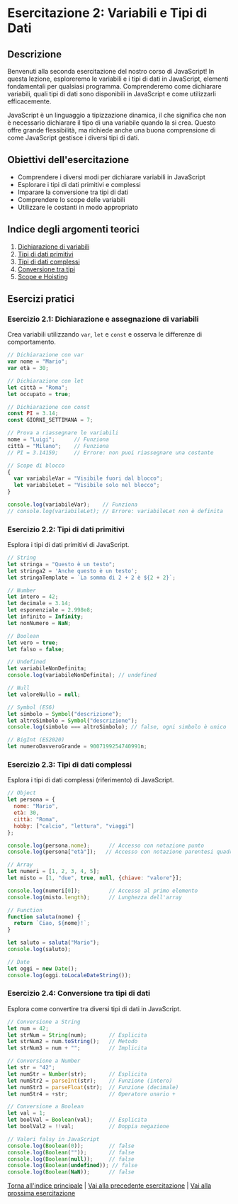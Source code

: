 # Esercitazione 2: Variabili e Tipi di Dati

## Descrizione

Benvenuti alla seconda esercitazione del nostro corso di JavaScript! In questa lezione, esploreremo le variabili e i tipi di dati in JavaScript, elementi fondamentali per qualsiasi programma. Comprenderemo come dichiarare variabili, quali tipi di dati sono disponibili in JavaScript e come utilizzarli efficacemente.

JavaScript è un linguaggio a tipizzazione dinamica, il che significa che non è necessario dichiarare il tipo di una variabile quando la si crea. Questo offre grande flessibilità, ma richiede anche una buona comprensione di come JavaScript gestisce i diversi tipi di dati.

## Obiettivi dell'esercitazione

- Comprendere i diversi modi per dichiarare variabili in JavaScript
- Esplorare i tipi di dati primitivi e complessi
- Imparare la conversione tra tipi di dati
- Comprendere lo scope delle variabili
- Utilizzare le costanti in modo appropriato

## Indice degli argomenti teorici

1. [Dichiarazione di variabili](./teoria/01_Dichiarazione_Variabili.md)
2. [Tipi di dati primitivi](./teoria/02_Tipi_Primitivi.md)
3. [Tipi di dati complessi](./teoria/03_Tipi_Complessi.md)
4. [Conversione tra tipi](./teoria/04_Conversione_Tipi.md)
5. [Scope e Hoisting](./teoria/05_Scope_Hoisting.md)

## Esercizi pratici

### Esercizio 2.1: Dichiarazione e assegnazione di variabili
Crea variabili utilizzando `var`, `let` e `const` e osserva le differenze di comportamento.

```javascript
// Dichiarazione con var
var nome = "Mario";
var età = 30;

// Dichiarazione con let
let città = "Roma";
let occupato = true;

// Dichiarazione con const
const PI = 3.14;
const GIORNI_SETTIMANA = 7;

// Prova a riassegnare le variabili
nome = "Luigi";      // Funziona
città = "Milano";    // Funziona
// PI = 3.14159;     // Errore: non puoi riassegnare una costante

// Scope di blocco
{
  var variabileVar = "Visibile fuori dal blocco";
  let variabileLet = "Visibile solo nel blocco";
}

console.log(variabileVar);    // Funziona
// console.log(variabileLet); // Errore: variabileLet non è definita
```

### Esercizio 2.2: Tipi di dati primitivi
Esplora i tipi di dati primitivi di JavaScript.

```javascript
// String
let stringa = "Questo è un testo";
let stringa2 = 'Anche questo è un testo';
let stringaTemplate = `La somma di 2 + 2 è ${2 + 2}`;

// Number
let intero = 42;
let decimale = 3.14;
let esponenziale = 2.998e8;
let infinito = Infinity;
let nonNumero = NaN;

// Boolean
let vero = true;
let falso = false;

// Undefined
let variabileNonDefinita;
console.log(variabileNonDefinita); // undefined

// Null
let valoreNullo = null;

// Symbol (ES6)
let simbolo = Symbol("descrizione");
let altroSimbolo = Symbol("descrizione");
console.log(simbolo === altroSimbolo); // false, ogni simbolo è unico

// BigInt (ES2020)
let numeroDavveroGrande = 9007199254740991n;
```

### Esercizio 2.3: Tipi di dati complessi
Esplora i tipi di dati complessi (riferimento) di JavaScript.

```javascript
// Object
let persona = {
  nome: "Mario",
  età: 30,
  città: "Roma",
  hobby: ["calcio", "lettura", "viaggi"]
};

console.log(persona.nome);      // Accesso con notazione punto
console.log(persona["età"]);   // Accesso con notazione parentesi quadre

// Array
let numeri = [1, 2, 3, 4, 5];
let misto = [1, "due", true, null, {chiave: "valore"}];

console.log(numeri[0]);         // Accesso al primo elemento
console.log(misto.length);      // Lunghezza dell'array

// Function
function saluta(nome) {
  return `Ciao, ${nome}!`;
}

let saluto = saluta("Mario");
console.log(saluto);

// Date
let oggi = new Date();
console.log(oggi.toLocaleDateString());
```

### Esercizio 2.4: Conversione tra tipi di dati
Esplora come convertire tra diversi tipi di dati in JavaScript.

```javascript
// Conversione a String
let num = 42;
let strNum = String(num);       // Esplicita
let strNum2 = num.toString();   // Metodo
let strNum3 = num + "";         // Implicita

// Conversione a Number
let str = "42";
let numStr = Number(str);       // Esplicita
let numStr2 = parseInt(str);    // Funzione (intero)
let numStr3 = parseFloat(str);  // Funzione (decimale)
let numStr4 = +str;             // Operatore unario +

// Conversione a Boolean
let val = 1;
let boolVal = Boolean(val);     // Esplicita
let boolVal2 = !!val;           // Doppia negazione

// Valori falsy in JavaScript
console.log(Boolean(0));        // false
console.log(Boolean(""));       // false
console.log(Boolean(null));     // false
console.log(Boolean(undefined)); // false
console.log(Boolean(NaN));      // false
```

[Torna all'indice principale](../README.md) | [Vai alla precedente esercitazione](../01_Introduzione_JavaScript/) | [Vai alla prossima esercitazione](../03_Operatori/)